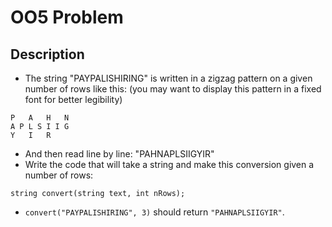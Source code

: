 # OO5 Problem
## Description
- The string "PAYPALISHIRING" is written in a zigzag pattern on a given number of rows like this: (you may want to display this pattern in a fixed font for better legibility)
```
P   A   H   N
A P L S I I G
Y   I   R
```
- And then read line by line: "PAHNAPLSIIGYIR"
- Write the code that will take a string and make this conversion given a number of rows:
```
string convert(string text, int nRows);
```
- `convert("PAYPALISHIRING", 3)` should return `"PAHNAPLSIIGYIR"`.